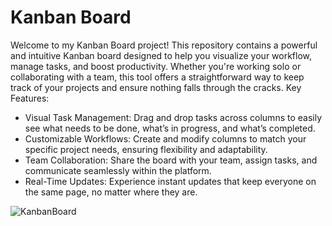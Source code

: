 # Kanban Board
Welcome to my Kanban Board project! This repository contains a powerful and intuitive Kanban board designed to help you visualize your workflow, manage tasks, and boost productivity. Whether you're working solo or collaborating with a team, this tool offers a straightforward way to keep track of your projects and ensure nothing falls through the cracks.
Key Features:

-    Visual Task Management: Drag and drop tasks across columns to easily see what needs to be done, what’s in progress, and what’s completed.
-    Customizable Workflows: Create and modify columns to match your specific project needs, ensuring flexibility and adaptability.
-    Team Collaboration: Share the board with your team, assign tasks, and communicate seamlessly within the platform.
-    Real-Time Updates: Experience instant updates that keep everyone on the same page, no matter where they are.

![KanbanBoard](https://github.com/LinSon8/KanbanBoard/assets/134055614/29bb48b2-8882-4d44-81e9-17e062c5ad1e)
